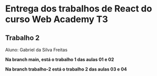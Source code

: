 ﻿# Entrega dos trabalhos de React do curso Web Academy T3

## Trabalho 2

Aluno: Gabriel da Silva Freitas

**Na branch main, está o trabalho 1 das aulas 01 e 02**

**Na branch trabalho-2 está o trabalho 2 das aulas 03 e 04**
